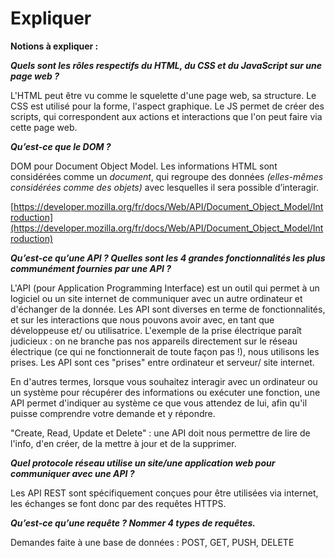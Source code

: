 # Expliquer


**Notions à expliquer :**

 ***Quels sont les rôles respectifs du HTML, du CSS et du JavaScript sur une page web ?***

L'HTML peut être vu comme le squelette d'une page web, sa structure. Le CSS est utilisé pour la forme, l'aspect graphique. Le JS permet de créer des scripts, qui correspondent aux actions et interactions que l'on peut faire via cette page web.

 ***Qu’est-ce que le DOM ?***

DOM pour Document Object Model. Les informations HTML sont considérées comme un *document*, qui regroupe des données *(elles-mêmes considérées comme des objets)* avec lesquelles il sera possible d’interagir.

[https://developer.mozilla.org/fr/docs/Web/API/Document_Object_Model/Introduction](https://developer.mozilla.org/fr/docs/Web/API/Document_Object_Model/Introduction)

 ***Qu’est-ce qu’une API ? Quelles sont les 4 grandes fonctionnalités les plus communément fournies par une API ?***

L'API (pour Application Programming Interface) est un outil qui permet à un logiciel ou un site internet de communiquer avec un autre ordinateur et d'échanger de la donnée.
Les API sont diverses en terme de fonctionnalités, et sur les interactions que nous pouvons avoir avec, en tant que développeuse et/ ou utilisatrice.
L'exemple de la prise électrique paraît judicieux : on ne branche pas nos appareils directement sur le réseau électrique (ce qui ne fonctionnerait de toute façon pas !), nous utilisons les prises. Les API sont ces "prises" entre ordinateur et serveur/ site internet.

En d'autres termes, lorsque vous souhaitez interagir avec un ordinateur ou un système pour récupérer des informations ou exécuter une fonction, une API permet d'indiquer au système ce que vous attendez de lui, afin qu'il puisse comprendre votre demande et y répondre.

"Create, Read, Update et Delete" : une API doit nous permettre de lire de l'info, d'en créer, de la mettre à jour et de la supprimer.

 ***Quel protocole réseau utilise un site/une application web pour communiquer avec une API ?***

Les API REST sont spécifiquement conçues pour être utilisées via internet, les échanges se font donc par des requêtes HTTPS.

 ***Qu’est-ce qu’une requête ? Nommer 4 types de requêtes.***

Demandes faite à une base de données : POST, GET, PUSH, DELETE
